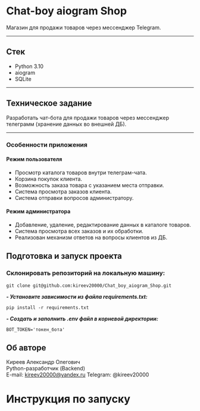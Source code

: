 # Chat-boy aiogram Shop
Магазин для продажи товаров через мессенджер Telegram.

---
## Стек
- Python 3.10
- aiogram
- SQLite
___

## Техническое задание

Разработать чат-бота для продажи товаров через мессенджер телеграмм (хранение данных во внешней ДБ).

---
### Особенности приложения
#### Режим пользователя
- Просмотр каталога товаров внутри телеграм-чата.
- Корзина покупок клиента.
- Возможность заказа товара с указанием места отправки.
- Система просмотра заказов клиента.
- Система отправки вопросов администратору.

#### Режим администратора
- Добавление, удаление, редактирование данных в каталоге товаров.
- Система просмотра всех заказов и их обработки.
- Реализован механизм ответов на вопросы клиентов из ДБ.

## Подготовка и запуск проекта
### Склонировать репозиторий на локальную машину:
```
git clone git@github.com:kireev20000/Chat_boy_aiogram_Shop.git
```
***- Установите зависимости из файла requirements.txt:***
```
pip install -r requirements.txt
```

***- Cоздать и заполнить .env файл в корневой директории:***
```
BOT_TOKEN='токен_бота'
```
## Об авторе <a id=7></a>

Киреев Александр Олегович  
Python-разработчик (Backend)  
E-mail: kireev20000@yandex.ru
Telegram: @kireev20000

# Инструкция по запуску
